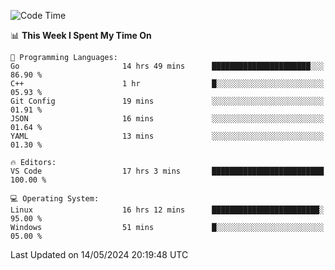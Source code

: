 
<!--START_SECTION:waka-->
![Code Time](http://img.shields.io/badge/Code%20Time-569%20hrs%2058%20mins-blue)

📊 **This Week I Spent My Time On** 

```text
💬 Programming Languages: 
Go                       14 hrs 49 mins      ██████████████████████░░░   86.90 % 
C++                      1 hr                █░░░░░░░░░░░░░░░░░░░░░░░░   05.93 % 
Git Config               19 mins             ░░░░░░░░░░░░░░░░░░░░░░░░░   01.91 % 
JSON                     16 mins             ░░░░░░░░░░░░░░░░░░░░░░░░░   01.64 % 
YAML                     13 mins             ░░░░░░░░░░░░░░░░░░░░░░░░░   01.30 % 

🔥 Editors: 
VS Code                  17 hrs 3 mins       █████████████████████████   100.00 % 

💻 Operating System: 
Linux                    16 hrs 12 mins      ████████████████████████░   95.00 % 
Windows                  51 mins             █░░░░░░░░░░░░░░░░░░░░░░░░   05.00 % 
```


 Last Updated on 14/05/2024 20:19:48 UTC
<!--END_SECTION:waka-->

